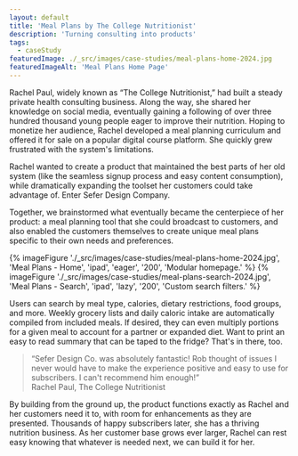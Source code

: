 ```yaml
---
layout: default
title: 'Meal Plans by The College Nutritionist'
description: 'Turning consulting into products'
tags:
  - caseStudy
featuredImage: ./_src/images/case-studies/meal-plans-home-2024.jpg
featuredImageAlt: 'Meal Plans Home Page'
---
```


Rachel Paul, widely known as “The College Nutritionist,” had built a steady private health consulting business. Along the way, she shared her knowledge on social media, eventually gaining a following of over three hundred thousand young people eager to improve their nutrition. Hoping to monetize her audience, Rachel developed a meal planning curriculum and offered it for sale on a popular digital course platform. She quickly grew frustrated with the system's limitations.

Rachel wanted to create a product that maintained the best parts of her old system (like the seamless signup process and easy content consumption), while dramatically expanding the toolset her customers could take advantage of. Enter Sefer Design Company.

Together, we brainstormed what eventually became the centerpiece of her product: a meal planning tool that she could broadcast to customers, and also enabled the customers themselves to create unique meal plans specific to their own needs and preferences.

<div class="grid-figures">
	{% imageFigure './_src/images/case-studies/meal-plans-home-2024.jpg', 'Meal Plans - Home', 'ipad', 'eager', '200', 'Modular homepage.' %}
	{% imageFigure './_src/images/case-studies/meal-plans-search-2024.jpg', 'Meal Plans - Search', 'ipad', 'lazy', '200', 'Custom search filters.' %}
</div>

Users can search by meal type, calories, dietary restrictions, food groups, and more. Weekly grocery lists and daily caloric intake are automatically compiled from included meals. If desired, they can even multiply portions for a given meal to account for a partner or expanded diet. Want to print an easy to read summary that can be taped to the fridge? That's in there, too.

<blockquote class="endorsement">
  <q>Sefer Design Co. was absolutely fantastic! Rob thought of issues I never would have to make the experience positive and easy to use for subscribers. I can't recommend him enough!</q>
	<div class="attribution">Rachel Paul, <span>The College Nutritionist</span></div>
</blockquote>

By building from the ground up, the product functions exactly as Rachel and her customers need it to, with room for enhancements as they are presented. Thousands of happy subscribers later, she has a thriving nutrition business. As her customer base grows ever larger, Rachel can rest easy knowing that whatever is needed next, we can build it for her.
